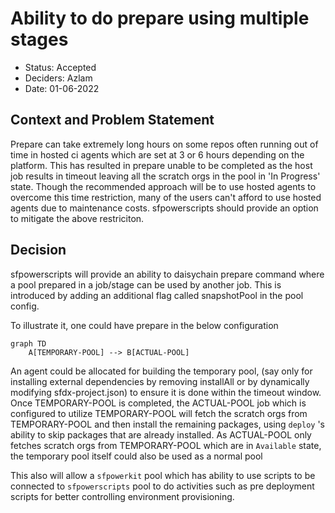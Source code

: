 # Ability to do prepare using multiple stages

* Status: Accepted  <!-- optional -->
* Deciders: Azlam
* Date: 01-06-2022


## Context and Problem Statement

Prepare can take extremely long hours on some repos often running out of time in hosted ci agents which are set at 3 or 6 hours depending on the platform. This has resulted in prepare unable to be completed as the host job results in timeout leaving all the scratch orgs in the pool in 'In Progress' state. Though the recommended approach will be to use hosted agents to overcome this time restriction, many of the users can't afford to use hosted agents due to maintenance costs. sfpowerscripts should provide an option to mitigate the above restriciton.

## Decision

sfpowerscripts will provide an ability to daisychain prepare command where a pool prepared in a job/stage can be used by another job. This is introduced by adding an additional flag called snapshotPool in the pool config. 

To illustrate it, one could have prepare in the below configuration

```mermaid
graph TD
    A[TEMPORARY-POOL] --> B[ACTUAL-POOL]
```
An agent could be allocated for building the temporary pool, (say only for installing external dependencies by removing installAll or by dynamically modifying sfdx-project.json) to ensure it is done within the timeout window. Once TEMPORARY-POOL is completed, the ACTUAL-POOL job which is configured to utilize TEMPORARY-POOL will fetch the scratch orgs from TEMPORARY-POOL and then install the remaining packages, using `deploy` 's ability to skip packages that are already installed. As ACTUAL-POOL only fetches scratch orgs from TEMPORARY-POOL which are in `Available` state, the temporary pool itself could also be used as a normal pool

This also will allow a `sfpowerkit` pool which has ability to use scripts to be connected to `sfpowerscripts` pool to do activities such as pre deployment scripts for better controlling environment provisioning.